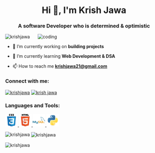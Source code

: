 <h1 align="center">Hi 👋, I'm Krish Jawa</h1>
<h3 align="center">A software Developer who is determined & optimistic</h3>
<img align="right" alt="coding" width="400" src="https://user-images.githubusercontent.com/74038190/219923823-bf1ce878-c6b8-4faa-be07-93e6b1006521.gif">

<p align="left"> <img src="https://komarev.com/ghpvc/?username=krishjawa&label=Profile%20views&color=0e75b6&style=flat" alt="krishjawa" /> </p>

- 🔭 I’m currently working on **building projects**

- 🌱 I’m currently learning **Web Development & DSA**

- 📫 How to reach me **krishjawa21@gmail.com**

<h3 align="left">Connect with me:</h3>
<p align="left">
<a href="https://instagram.com/krishjawa" target="blank"><img align="center" src="https://raw.githubusercontent.com/rahuldkjain/github-profile-readme-generator/master/src/images/icons/Social/instagram.svg" alt="krishjawa" height="30" width="40" /></a>
<a href="https://www.youtube.com/c/krish jawa" target="blank"><img align="center" src="https://raw.githubusercontent.com/rahuldkjain/github-profile-readme-generator/master/src/images/icons/Social/youtube.svg" alt="krish jawa" height="30" width="40" /></a>
</p>

<h3 align="left">Languages and Tools:</h3>
<p align="left"> <a href="https://www.w3schools.com/css/" target="_blank" rel="noreferrer"> <img src="https://raw.githubusercontent.com/devicons/devicon/master/icons/css3/css3-original-wordmark.svg" alt="css3" width="40" height="40"/> </a> <a href="https://www.w3.org/html/" target="_blank" rel="noreferrer"> <img src="https://raw.githubusercontent.com/devicons/devicon/master/icons/html5/html5-original-wordmark.svg" alt="html5" width="40" height="40"/> </a> <a href="https://www.mysql.com/" target="_blank" rel="noreferrer"> <img src="https://raw.githubusercontent.com/devicons/devicon/master/icons/mysql/mysql-original-wordmark.svg" alt="mysql" width="40" height="40"/> </a> <a href="https://www.python.org" target="_blank" rel="noreferrer"> <img src="https://raw.githubusercontent.com/devicons/devicon/master/icons/python/python-original.svg" alt="python" width="40" height="40"/> </a> </p>

<p><img align="left" src="https://github-readme-stats.vercel.app/api/top-langs?username=krishjawa&show_icons=true&locale=en&layout=compact" alt="krishjawa" /></p>

<p>&nbsp;<img align="center" src="https://github-readme-stats.vercel.app/api?username=krishjawa&show_icons=true&locale=en" alt="krishjawa" /></p>

<p><img align="center" src="https://github-readme-streak-stats.herokuapp.com/?user=krishjawa&" alt="krishjawa" /></p>
